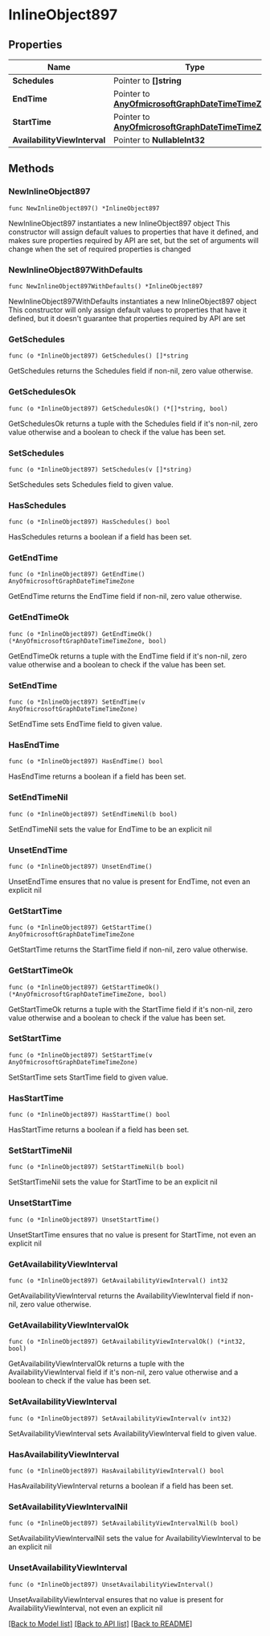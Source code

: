 # InlineObject897

## Properties

Name | Type | Description | Notes
------------ | ------------- | ------------- | -------------
**Schedules** | Pointer to **[]string** |  | [optional] 
**EndTime** | Pointer to [**AnyOfmicrosoftGraphDateTimeTimeZone**](anyOf&lt;microsoft.graph.dateTimeTimeZone&gt;.md) |  | [optional] 
**StartTime** | Pointer to [**AnyOfmicrosoftGraphDateTimeTimeZone**](anyOf&lt;microsoft.graph.dateTimeTimeZone&gt;.md) |  | [optional] 
**AvailabilityViewInterval** | Pointer to **NullableInt32** |  | [optional] 

## Methods

### NewInlineObject897

`func NewInlineObject897() *InlineObject897`

NewInlineObject897 instantiates a new InlineObject897 object
This constructor will assign default values to properties that have it defined,
and makes sure properties required by API are set, but the set of arguments
will change when the set of required properties is changed

### NewInlineObject897WithDefaults

`func NewInlineObject897WithDefaults() *InlineObject897`

NewInlineObject897WithDefaults instantiates a new InlineObject897 object
This constructor will only assign default values to properties that have it defined,
but it doesn't guarantee that properties required by API are set

### GetSchedules

`func (o *InlineObject897) GetSchedules() []*string`

GetSchedules returns the Schedules field if non-nil, zero value otherwise.

### GetSchedulesOk

`func (o *InlineObject897) GetSchedulesOk() (*[]*string, bool)`

GetSchedulesOk returns a tuple with the Schedules field if it's non-nil, zero value otherwise
and a boolean to check if the value has been set.

### SetSchedules

`func (o *InlineObject897) SetSchedules(v []*string)`

SetSchedules sets Schedules field to given value.

### HasSchedules

`func (o *InlineObject897) HasSchedules() bool`

HasSchedules returns a boolean if a field has been set.

### GetEndTime

`func (o *InlineObject897) GetEndTime() AnyOfmicrosoftGraphDateTimeTimeZone`

GetEndTime returns the EndTime field if non-nil, zero value otherwise.

### GetEndTimeOk

`func (o *InlineObject897) GetEndTimeOk() (*AnyOfmicrosoftGraphDateTimeTimeZone, bool)`

GetEndTimeOk returns a tuple with the EndTime field if it's non-nil, zero value otherwise
and a boolean to check if the value has been set.

### SetEndTime

`func (o *InlineObject897) SetEndTime(v AnyOfmicrosoftGraphDateTimeTimeZone)`

SetEndTime sets EndTime field to given value.

### HasEndTime

`func (o *InlineObject897) HasEndTime() bool`

HasEndTime returns a boolean if a field has been set.

### SetEndTimeNil

`func (o *InlineObject897) SetEndTimeNil(b bool)`

 SetEndTimeNil sets the value for EndTime to be an explicit nil

### UnsetEndTime
`func (o *InlineObject897) UnsetEndTime()`

UnsetEndTime ensures that no value is present for EndTime, not even an explicit nil
### GetStartTime

`func (o *InlineObject897) GetStartTime() AnyOfmicrosoftGraphDateTimeTimeZone`

GetStartTime returns the StartTime field if non-nil, zero value otherwise.

### GetStartTimeOk

`func (o *InlineObject897) GetStartTimeOk() (*AnyOfmicrosoftGraphDateTimeTimeZone, bool)`

GetStartTimeOk returns a tuple with the StartTime field if it's non-nil, zero value otherwise
and a boolean to check if the value has been set.

### SetStartTime

`func (o *InlineObject897) SetStartTime(v AnyOfmicrosoftGraphDateTimeTimeZone)`

SetStartTime sets StartTime field to given value.

### HasStartTime

`func (o *InlineObject897) HasStartTime() bool`

HasStartTime returns a boolean if a field has been set.

### SetStartTimeNil

`func (o *InlineObject897) SetStartTimeNil(b bool)`

 SetStartTimeNil sets the value for StartTime to be an explicit nil

### UnsetStartTime
`func (o *InlineObject897) UnsetStartTime()`

UnsetStartTime ensures that no value is present for StartTime, not even an explicit nil
### GetAvailabilityViewInterval

`func (o *InlineObject897) GetAvailabilityViewInterval() int32`

GetAvailabilityViewInterval returns the AvailabilityViewInterval field if non-nil, zero value otherwise.

### GetAvailabilityViewIntervalOk

`func (o *InlineObject897) GetAvailabilityViewIntervalOk() (*int32, bool)`

GetAvailabilityViewIntervalOk returns a tuple with the AvailabilityViewInterval field if it's non-nil, zero value otherwise
and a boolean to check if the value has been set.

### SetAvailabilityViewInterval

`func (o *InlineObject897) SetAvailabilityViewInterval(v int32)`

SetAvailabilityViewInterval sets AvailabilityViewInterval field to given value.

### HasAvailabilityViewInterval

`func (o *InlineObject897) HasAvailabilityViewInterval() bool`

HasAvailabilityViewInterval returns a boolean if a field has been set.

### SetAvailabilityViewIntervalNil

`func (o *InlineObject897) SetAvailabilityViewIntervalNil(b bool)`

 SetAvailabilityViewIntervalNil sets the value for AvailabilityViewInterval to be an explicit nil

### UnsetAvailabilityViewInterval
`func (o *InlineObject897) UnsetAvailabilityViewInterval()`

UnsetAvailabilityViewInterval ensures that no value is present for AvailabilityViewInterval, not even an explicit nil

[[Back to Model list]](../README.md#documentation-for-models) [[Back to API list]](../README.md#documentation-for-api-endpoints) [[Back to README]](../README.md)


